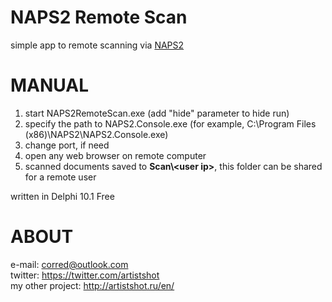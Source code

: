 # NAPS2 Remote Scan
simple app to remote scanning via <a href="https://github.com/cyanfish/naps2">NAPS2</a>

# MANUAL
1. start NAPS2RemoteScan.exe (add "hide" parameter to hide run)
2. specify the path to NAPS2.Console.exe (for example, C:\Program Files (x86)\NAPS2\NAPS2.Console.exe)
3. change port, if need
4. open any web browser on remote computer
5. scanned documents saved to <b>Scan\\\<user ip\></b>, this folder can be shared for a remote user
  
  

written in Delphi 10.1 Free

# ABOUT
e-mail: corred@outlook.com<br>
twitter: https://twitter.com/artistshot<br>
my other project: http://artistshot.ru/en/<br>

